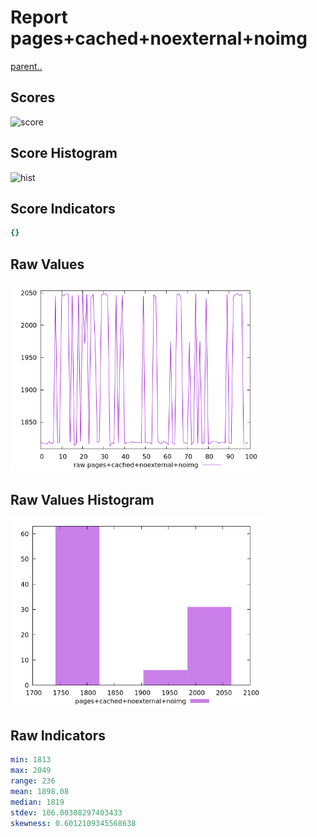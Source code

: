 # Report pages+cached+noexternal+noimg

[parent..](./..)  


## Scores

![score](./score.png)  

## Score Histogram

![hist](./hist.png)  

## Score Indicators

```yaml
{}

```

## Raw Values

![raw](./raw.png)  

## Raw Values Histogram

![raw hist](./raw_hist.png)  

## Raw Indicators

```yaml
min: 1813
max: 2049
range: 236
mean: 1898.08
median: 1819
stdev: 106.00308297403433
skewness: 0.6012109345568638

```

<style>
  img {
    max-width: 80%;
  }
</style>
      
